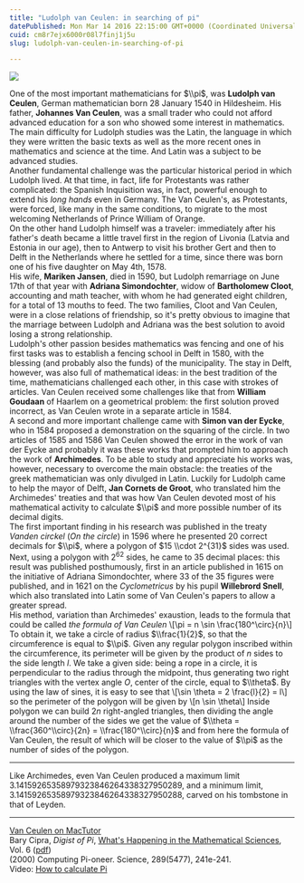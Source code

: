 ```yaml
---
title: "Ludolph van Ceulen: in searching of pi"
datePublished: Mon Mar 14 2016 22:15:00 GMT+0000 (Coordinated Universal Time)
cuid: cm8r7ejx6000r08l7finj1j5u
slug: ludolph-van-ceulen-in-searching-of-pi

---
```



[![](https://cdn.hashnode.com/res/hashnode/image/upload/v1743070890616/83b4cc84-62ed-4817-a2a1-91cd2d535d32.jpeg)](https://commons.wikimedia.org/wiki/File:Ludolf_van_Ceulen.jpeg)

One of the most important mathematicians for $\\pi$, was **Ludolph van Ceulen**, German mathematician born 28 January 1540 in Hildesheim. His father, **Johannes Van Ceulen**, was a small trader who could not afford advanced education for a son who showed some interest in mathematics. The main difficulty for Ludolph studies was the Latin, the language in which they were written the basic texts as well as the more recent ones in mathematics and science at the time. And Latin was a subject to be advanced studies.  
Another fundamental challenge was the particular historical period in which Ludolph lived. At that time, in fact, life for Protestants was rather complicated: the Spanish Inquisition was, in fact, powerful enough to extend his _long hands_ even in Germany. The Van Ceulen's, as Protestants, were forced, like many in the same conditions, to migrate to the most welcoming Netherlands of Prince William of Orange.  
On the other hand Ludolph himself was a traveler: immediately after his father's death became a little travel first in the region of Livonia (Latvia and Estonia in our age), then to Antwerp to visit his brother Gert and then to Delft in the Netherlands where he settled for a time, since there was born one of his five daughter on May 4th, 1578.  
His wife, **Mariken Jansen**, died in 1590, but Ludolph remarriage on June 17th of that year with **Adriana Simondochter**, widow of **Bartholomew Cloot**, accounting and math teacher, with whom he had generated eight children, for a total of 13 mouths to feed. The two families, Cloot and Van Ceulen, were in a close relations of friendship, so it's pretty obvious to imagine that the marriage between Ludolph and Adriana was the best solution to avoid losing a strong relationship.  
Ludolph's other passion besides mathematics was fencing and one of his first tasks was to establish a fencing school in Delft in 1580, with the blessing (and probably also the funds) of the municipality. The stay in Delft, however, was also full of mathematical ideas: in the best tradition of the time, mathematicians challenged each other, in this case with strokes of articles. Van Ceulen received some challenges like that from **William Goudaan** of Haarlem on a geometrical problem: the first solution proved incorrect, as Van Ceulen wrote in a separate article in 1584.  
A second and more important challenge came with **Simon van der Eycke**, who in 1584 proposed a demonstration on the squaring of the circle. In two articles of 1585 and 1586 Van Ceulen showed the error in the work of van der Eycke and probably it was these works that prompted him to approach the work of **Archimedes**. To be able to study and appreciate his works was, however, necessary to overcome the main obstacle: the treaties of the greek mathematician was only divulged in Latin. Luckily for Ludolph came to help the mayor of Delft, **Jan Cornets de Groot**, who translated him the Archimedes' treaties and that was how Van Ceulen devoted most of his mathematical activity to calculate $\\pi$ and more possible number of its decimal digits.  
The first important finding in his research was published in the treaty _Vanden circkel_ (_On the circle_) in 1596 where he presented 20 correct decimals for $\\pi$, where a polygon of $15 \\cdot 2^{31}$ sides was used. Next, using a polygon with $2^{62}$ sides, he came to 35 decimal places: this result was published posthumously, first in an article published in 1615 on the initiative of Adriana Simondochter, where 33 of the 35 figures were published, and in 1621 on the _Cyclometricus_ by his pupil **Willebrord Snell**, which also translated into Latin some of Van Ceulen's papers to allow a greater spread.  
His method, variation than Archimedes' exaustion, leads to the formula that could be called _the formula of Van Ceulen_ \\\[\\pi = n \\sin \\frac{180^\\circ}{n}\\\] To obtain it, we take a circle of radius $\\frac{1}{2}$, so that the circumference is equal to $\\pi$. Given any regular polygon inscribed within the circumference, its perimeter will be given by the product of $n$ sides to the side length $l$. We take a given side: being a rope in a circle, it is perpendicular to the radius through the midpoint, thus generating two right triangles with the vertex angle $O$, center of the circle, equal to $\\theta$. By using the law of sines, it is easy to see that \\\[\\sin \\theta = 2 \\frac{l}{2} = l\\\] so the perimeter of the polygon will be given by \\\[n \\sin \\theta\\\] Inside polygon we can build $2n$ right-angled triangles, then dividing the angle around the number of the sides we get the value of $\\theta = \\frac{360^\\circ}{2n} = \\frac{180^\\circ}{n}$ and from here the formula of Van Ceulen, the result of which will be closer to the value of $\\pi$ as the number of sides of the polygon.

* * *

Like Archimedes, even Van Ceulen produced a maximum limit 3.14159265358979323846264338327950289, and a minimum limit, 3.14159265358979323846264338327950288, carved on his tombstone in that of Leyden.

* * *

[Van Ceulen on MacTutor](http://www-groups.dcs.st-and.ac.uk/~history/Biographies/Van_Ceulen.html)  
Bary Cipra, _Digist of Pi_, [What's Happening in the Mathematical Sciences](http://www.ams.org/samplings/math-history/happening-series), Vol. 6 ([pdf](http://www.ams.org/samplings/math-history/hap-6-pi.pdf))  
(2000) Computing Pi-oneer. Science, 289(5477), 241e-241.  
Video: [How to calculate Pi](https://www.youtube.com/watch?v=DLZMZ-CT7YU)